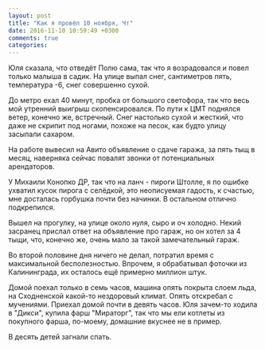 ```yaml
---
layout: post
title: "Как я провёл 10 ноября, Чт"
date: 2016-11-10 10:59:49 +0300
comments: true
categories: 
---
```

Юля сказала, что отведёт Полю сама, так что я возрадовался и повел только малыша в садик. На улице выпал снег, сантиметров пять, температура -6, снег совершенно сухой. 

До метро ехал 40 минут, пробка от большого светофора, так что весь мой утренний выигрыш скопенсировался. По пути к ЦМТ поднялся ветер, конечно же, встречный. Снег настолько сухой и жесткий, что даже не скрипит под ногами, похоже на песок, как будто улицу засыпали сахаром.

На работе вывесил на Авито объявление о сдаче гаража, за пять тыщ в месяц, наверняка сейчас повалят звонки от потенциальных арендаторов.

У Михаили Конопко ДР, так что на ланч - пироги Штолле, я по ошибке ухватил кусок пирога с селёдкой, это неописуемая гадость, к счастью, мне досталась горбушка почти без начинки. В остальном отлично подкрепился.

Вышел на прогулку, на улице около нуля, сыро и оч холодно. Некий засранец прислал ответ на объявление про гараж, но он хотел за 4 тыщи, что, конечно же, очень мало за такой замечательный гараж.

Во второй половине дня ничего не делал, потратил время с максимальной бесполезностью. Впрочем, я обрабатывал фоточки из Калининграда, их осталось ещё примерно миллион штук.

Домой поехал только в семь часов, машина опять покрыта слоем льда, на Сходненской какой-то нездоровый климат. Опять отскребал с мучениями. Приехал домой почти в девять часов. Юля зачем-то ходила в "Дикси", купила фарш "Мираторг", так что мы ели котлеты из покупного фарша, по-моему, домашние вкуснее не в пример.

В десять детей загнали спать.